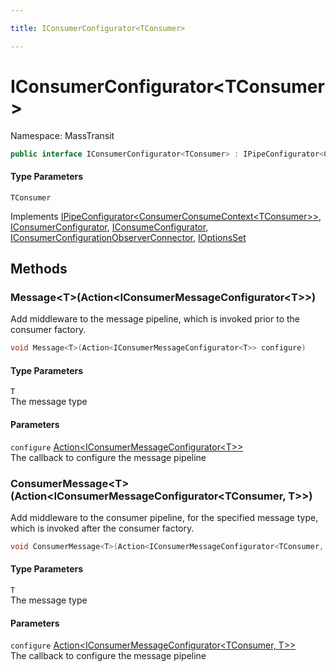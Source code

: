 ```yaml
---

title: IConsumerConfigurator<TConsumer>

---
```


# IConsumerConfigurator\<TConsumer\>

Namespace: MassTransit

```csharp
public interface IConsumerConfigurator<TConsumer> : IPipeConfigurator<ConsumerConsumeContext<TConsumer>>, IConsumerConfigurator, IConsumeConfigurator, IConsumerConfigurationObserverConnector, IOptionsSet
```

#### Type Parameters

`TConsumer`<br/>

Implements [IPipeConfigurator\<ConsumerConsumeContext\<TConsumer\>\>](../masstransit/ipipeconfigurator-1), [IConsumerConfigurator](../masstransit/iconsumerconfigurator), [IConsumeConfigurator](../masstransit/iconsumeconfigurator), [IConsumerConfigurationObserverConnector](../masstransit/iconsumerconfigurationobserverconnector), [IOptionsSet](../masstransit-configuration/ioptionsset)

## Methods

### **Message\<T\>(Action\<IConsumerMessageConfigurator\<T\>\>)**

Add middleware to the message pipeline, which is invoked prior to the consumer factory.

```csharp
void Message<T>(Action<IConsumerMessageConfigurator<T>> configure)
```

#### Type Parameters

`T`<br/>
The message type

#### Parameters

`configure` [Action\<IConsumerMessageConfigurator\<T\>\>](https://learn.microsoft.com/en-us/dotnet/api/system.action-1)<br/>
The callback to configure the message pipeline

### **ConsumerMessage\<T\>(Action\<IConsumerMessageConfigurator\<TConsumer, T\>\>)**

Add middleware to the consumer pipeline, for the specified message type, which is invoked
 after the consumer factory.

```csharp
void ConsumerMessage<T>(Action<IConsumerMessageConfigurator<TConsumer, T>> configure)
```

#### Type Parameters

`T`<br/>
The message type

#### Parameters

`configure` [Action\<IConsumerMessageConfigurator\<TConsumer, T\>\>](https://learn.microsoft.com/en-us/dotnet/api/system.action-1)<br/>
The callback to configure the message pipeline
